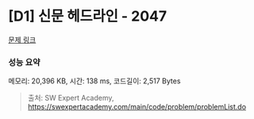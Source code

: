 # [D1] 신문 헤드라인 - 2047 

[문제 링크](https://swexpertacademy.com/main/code/problem/problemDetail.do?contestProbId=AV5QKsLaAy0DFAUq) 

### 성능 요약

메모리: 20,396 KB, 시간: 138 ms, 코드길이: 2,517 Bytes



> 출처: SW Expert Academy, https://swexpertacademy.com/main/code/problem/problemList.do